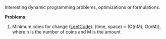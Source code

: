 Interesting dynamic programming problems, optimizations or formulations.

**Problems:**
1. Minimum coins for change ([LeetCode](https://leetcode.com/problems/coin-change/)): (time, space) = (O(nM), O(nM)), where n is the number of coins and M is the amount
